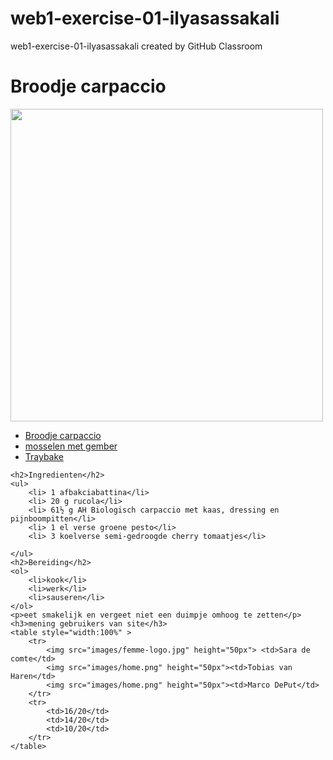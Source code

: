 # web1-exercise-01-ilyasassakali
web1-exercise-01-ilyasassakali created by GitHub Classroom
<!DOCTYPE html>
<html lang="en">
<head>
    <meta charset="UTF-8">
    <meta http-equiv="X-UA-Compatible" content="IE=edge">
    <meta name="viewport" content="width=device-width, initial-scale=1.0">
    <title>Recept Broodje carpaccio</title>
</head>
<body>
    <h1>Broodje carpaccio</h1>
    <img src="images/Broodje-carpaccio-1.jpg" height="500px"> 
    <ul>
        <li><a href="index.html">Broodje carpaccio</a></li>
        <li><a href="mosselen met gember.html">mosselen met gember</a></li>
        <li><a href="traybake.html">Traybake</a></li>
    </ul>
    
    <h2>Ingredienten</h2>
    <ul>
        <li> 1 afbakciabattina</li>
        <li> 20 g rucola</li>
        <li> 61½ g AH Biologisch carpaccio met kaas, dressing en pijnboompitten</li>
        <li> 1 el verse groene pesto</li>
        <li> 3 koelverse semi-gedroogde cherry tomaatjes</li>

    </ul>
    <h2>Bereiding</h2>
    <ol>
        <li>kook</li>
        <li>werk</li>
        <li>sauseren</li>
    </ol>
    <p>eet smakelijk en vergeet niet een duimpje omhoog te zetten</p>
    <h3>mening gebruikers van site</h3>
    <table style="width:100%" >
        <tr>
            <img src="images/femme-logo.jpg" height="50px"> <td>Sara de comte</td>
            <img src="images/home.png" height="50px"><td>Tobias van Haren</td>
            <img src="images/home.png" height="50px"><td>Marco DePut</td>
        </tr>
        <tr>
            <td>16/20</td>
            <td>14/20</td>
            <td>10/20</td>
        </tr>
    </table>

    
</body>
</html>
